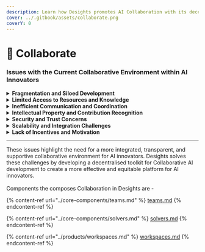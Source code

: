 ```yaml
---
description: Learn how Desights promotes AI Collaboration with its decentralised toolkit
cover: ../.gitbook/assets/collaborate.png
coverY: 0
---
```


# 🤝 Collaborate

### Issues with the Current Collaborative Environment within AI Innovators

<details>

<summary><strong>Fragmentation and Siloed Development</strong></summary>

* **Isolated Efforts**: AI innovators often work in isolation, with limited interaction and collaboration between different teams and individuals. This fragmentation leads to duplicated efforts and missed opportunities for synergies.

<!---->

* **Lack of Standardization**: Different projects use various tools, platforms, and methodologies, making it difficult to share and integrate work across different initiatives.

</details>

<details>

<summary><strong>Limited Access to Resources and Knowledge</strong></summary>

* **Resource Inequality**: Smaller teams and independent researchers often lack access to the same resources (e.g., data, computational power, funding) as larger organizations.

<!---->

* **Knowledge Gaps**: There is a significant disparity in access to cutting-edge research and developments, limiting the ability of smaller players to innovate and contribute meaningfully.

</details>

<details>

<summary><strong>Inefficient Communication and Coordination</strong></summary>

* **Communication Barriers**: Effective communication and coordination are challenging due to geographical, organizational, and cultural differences.

<!---->

* **Coordination Overheads**: Managing collaborations often involves significant administrative overheads, reducing the time and resources available for actual development work.

</details>

<details>

<summary><strong>Intellectual Property and Contribution Recognition</strong></summary>

* **IP Management Issues**: Intellectual property (IP) rights can be challenging to manage in collaborative environments, leading to disputes and mistrust.

<!---->

* **Recognition and Attribution**: Properly attributing contributions and ensuring that all collaborators receive recognition and rewards for their work is often problematic.

</details>

<details>

<summary><strong>Security and Trust Concerns</strong></summary>

* **Data Security**: Sharing sensitive data and resources across different teams raises concerns about data security and privacy.

<!---->

* **Trust Issues**: Building and maintaining trust between collaborators who may have different priorities and levels of commitment is difficult.

</details>

<details>

<summary><strong>Scalability and Integration Challenges</strong></summary>

* **Scalability**: As collaborative projects grow in size and complexity, managing and scaling these collaborations becomes increasingly challenging.

<!---->

* **Integration Difficulties**: Integrating contributions from diverse collaborators into a cohesive and functional final product can be technically complex and resource-intensive.

</details>

<details>

<summary><strong>Lack of Incentives and Motivation</strong></summary>

* **Inadequate Incentives**: The lack of clear and meaningful incentives for collaboration discourages potential contributors from participating.

<!---->

* **Motivation Challenges**: Maintaining motivation and engagement over long-term projects is difficult, especially when contributors do not see immediate benefits or recognition

</details>

***

These issues highlight the need for a more integrated, transparent, and supportive collaborative environment for AI innovators. Desights solves these challenges by developing a decentralised toolkit for Collaborative AI development to create a more effective and equitable platform for AI innovators. \
\
Components the composes Collaboration in Desights are -

{% content-ref url="../core-components/teams.md" %}
[teams.md](../core-components/teams.md)
{% endcontent-ref %}

{% content-ref url="../core-components/solvers.md" %}
[solvers.md](../core-components/solvers.md)
{% endcontent-ref %}

{% content-ref url="../products/workspaces.md" %}
[workspaces.md](../products/workspaces.md)
{% endcontent-ref %}
